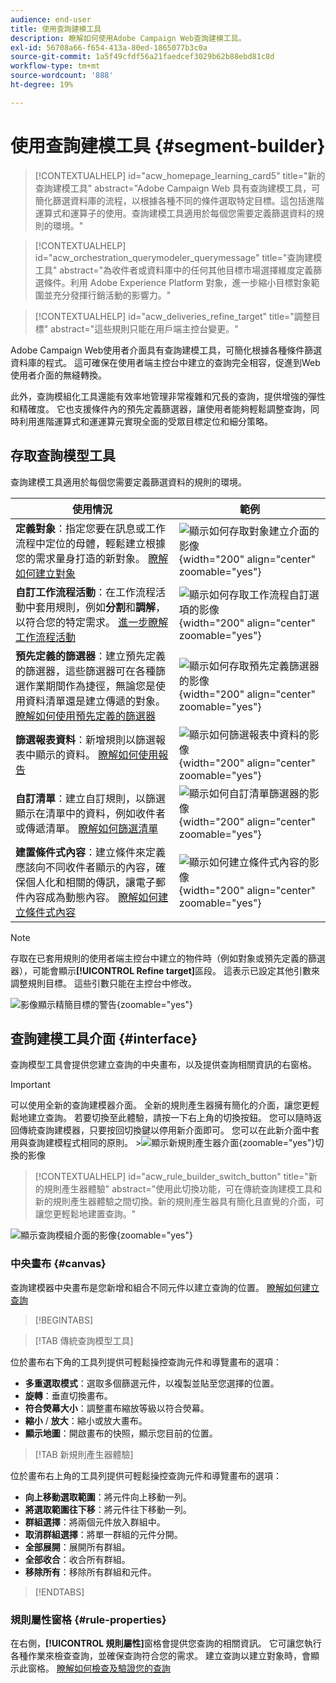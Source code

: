 ```yaml
---
audience: end-user
title: 使用查詢建模工具
description: 瞭解如何使用Adobe Campaign Web查詢建模工具。
exl-id: 56708a66-f654-413a-80ed-1865077b3c0a
source-git-commit: 1a5f49cfdf56a21faedcef3029b62b88ebd81c8d
workflow-type: tm+mt
source-wordcount: '888'
ht-degree: 19%

---
```


# 使用查詢建模工具 {#segment-builder}

>[!CONTEXTUALHELP]
>id="acw_homepage_learning_card5"
>title="新的查詢建模工具"
>abstract="Adobe Campaign Web 具有查詢建模工具，可簡化篩選資料庫的流程，以根據各種不同的條件選取特定目標。這包括進階運算式和運算子的使用。查詢建模工具適用於每個您需要定義篩選資料的規則的環境。"

>[!CONTEXTUALHELP]
>id="acw_orchestration_querymodeler_querymessage"
>title="查詢建模工具"
>abstract="為收件者或資料庫中的任何其他目標市場選擇維度定義篩選條件。利用 Adobe Experience Platform 對象，進一步縮小目標對象範圍並充分發揮行銷活動的影響力。"

>[!CONTEXTUALHELP]
>id="acw_deliveries_refine_target"
>title="調整目標"
>abstract="這些規則只能在用戶端主控台變更。"

Adobe Campaign Web使用者介面具有查詢建模工具，可簡化根據各種條件篩選資料庫的程式。 這可確保在使用者端主控台中建立的查詢完全相容，促進到Web使用者介面的無縫轉換。

此外，查詢模組化工具還能有效率地管理非常複雜和冗長的查詢，提供增強的彈性和精確度。 它也支援條件內的預先定義篩選器，讓使用者能夠輕鬆調整查詢，同時利用進階運算式和運運算元實現全面的受眾目標定位和細分策略。

## 存取查詢模型工具

查詢建模工具適用於每個您需要定義篩選資料的規則的環境。

| 使用情況 | 範例 |
|  ---  |  ---  |
| **定義對象**：指定您要在訊息或工作流程中定位的母體，輕鬆建立根據您的需求量身打造的新對象。 [瞭解如何建立對象](../audience/one-time-audience.md) | ![顯示如何存取對象建立介面的影像](assets/access-audience.png){width="200" align="center" zoomable="yes"} |
| **自訂工作流程活動**：在工作流程活動中套用規則，例如&#x200B;**分割**&#x200B;和&#x200B;**調解**，以符合您的特定需求。 [進一步瞭解工作流程活動](../workflows/activities/about-activities.md) | ![顯示如何存取工作流程自訂選項的影像](assets/access-workflow.png){width="200" align="center" zoomable="yes"} |
| **預先定義的篩選器**：建立預先定義的篩選器，這些篩選器可在各種篩選作業期間作為捷徑，無論您是使用資料清單還是建立傳遞的對象。 [瞭解如何使用預先定義的篩選器](../get-started/predefined-filters.md) | ![顯示如何存取預先定義篩選器的影像](assets/access-predefined-filter.png){width="200" align="center" zoomable="yes"} |
| **篩選報表資料**：新增規則以篩選報表中顯示的資料。 [瞭解如何使用報告](../reporting/gs-reports.md) | ![顯示如何篩選報表中資料的影像](assets/access-reports.png){width="200" align="center" zoomable="yes"} |
| **自訂清單**：建立自訂規則，以篩選顯示在清單中的資料，例如收件者或傳遞清單。 [瞭解如何篩選清單](../get-started/list-filters.md#list-built-in-filters) | ![顯示如何自訂清單篩選器的影像](assets/access-lists.png){width="200" align="center" zoomable="yes"} |
| **建置條件式內容**：建立條件來定義應該向不同收件者顯示的內容，確保個人化和相關的傳訊，讓電子郵件內容成為動態內容。 [瞭解如何建立條件式內容](../personalization/conditions.md) | ![顯示如何建立條件式內容的影像](assets/conditional-content.png){width="200" align="center" zoomable="yes"} |

>[!NOTE]
>
>存取在已套用規則的使用者端主控台中建立的物件時（例如對象或預先定義的篩選器），可能會顯示&#x200B;**[!UICONTROL Refine target]**&#x200B;區段。 這表示已設定其他引數來調整規則目標。 這些引數只能在主控台中修改。
>
>![影像顯示精簡目標的警告](assets/target-warning.png){zoomable="yes"}

## 查詢建模工具介面 {#interface}

查詢模型工具會提供您建立查詢的中央畫布，以及提供查詢相關資訊的右窗格。

>[!IMPORTANT]
>
>可以使用全新的查詢建模器介面。 全新的規則產生器擁有簡化的介面，讓您更輕鬆地建立查詢。 若要切換至此體驗，請按一下右上角的切換按鈕。 您可以隨時返回傳統查詢建模器，只要按回切換鍵以停用新介面即可。 您可以在此新介面中套用與查詢建模程式相同的原則。
>&#x200B;>![顯示新規則產生器介面](assets/query-modeler-toggle.png){zoomable="yes"}切換的影像


>[!CONTEXTUALHELP]
>id="acw_rule_builder_switch_button"
>title="新的規則產生器體驗"
>abstract="使用此切換功能，可在傳統查詢建模工具和新的規則產生器體驗之間切換。新的規則產生器具有簡化且直覺的介面，可讓您更輕鬆地建置查詢。"

![顯示查詢模組介面的影像](assets/query-interface.png){zoomable="yes"}

### 中央畫布 {#canvas}

查詢建模器中央畫布是您新增和組合不同元件以建立查詢的位置。 [瞭解如何建立查詢](build-query.md)

>[!BEGINTABS]

>[!TAB 傳統查詢模型工具]

位於畫布右下角的工具列提供可輕鬆操控查詢元件和導覽畫布的選項：

* **多重選取模式**：選取多個篩選元件，以複製並貼至您選擇的位置。
* **旋轉**：垂直切換畫布。
* **符合熒幕大小**：調整畫布縮放等級以符合熒幕。
* **縮小** / **放大**：縮小或放大畫布。
* **顯示地圖**：開啟畫布的快照，顯示您目前的位置。

>[!TAB 新規則產生器體驗]

位於畫布右上角的工具列提供可輕鬆操控查詢元件和導覽畫布的選項：

* **向上移動選取範圍**：將元件向上移動一列。
* **將選取範圍往下移**：將元件往下移動一列。
* **群組選擇**：將兩個元件放入群組中。
* **取消群組選擇**：將單一群組的元件分開。
* **全部展開**：展開所有群組。
* **全部收合**：收合所有群組。
* **移除所有**：移除所有群組和元件。

>[!ENDTABS]

### 規則屬性窗格 {#rule-properties}

在右側，**[!UICONTROL 規則屬性]**&#x200B;窗格會提供您查詢的相關資訊。 它可讓您執行各種作業來檢查查詢，並確保查詢符合您的需求。 建立查詢以建立對象時，會顯示此窗格。 [瞭解如何檢查及驗證您的查詢](build-query.md#check-and-validate-your-query)

